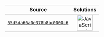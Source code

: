 <!-- INFO TABLE BEGIN -->

| Source                                                                               | Solutions                                                                                                                                                    |
| :----------------------------------------------------------------------------------: | :----------------------------------------------------------------------------------------------------------------------------------------------------------: |
| [`55d5da66a0e378b8bc0000c6`]([https://www.codewars.com/kata/55d5da66a0e378b8bc0000c6](https://www.codewars.com/kata/53ad69892a27079b34000bd9)) | [<img src="https://res.cloudinary.com/rascaltwo/image/upload/v1631924076/javascript_ehszr7.svg" alt="JavaScript" title="JavaScript" width="50" />](s01.js) |

<!-- INFO TABLE END -->


